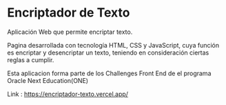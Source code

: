 # Encriptador de Texto

Aplicación Web que permite encriptar texto.

Pagina desarrollada con tecnología HTML, CSS y JavaScript, cuya función es encriptar y desencriptar un texto, teniendo en consideración ciertas reglas a cumplir.

Esta aplicacion forma parte de los Challenges Front End de el programa Oracle Next Education(ONE)

Link : https://encriptador-texto.vercel.app/

